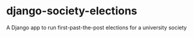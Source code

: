 # django-society-elections
A Django app to run first-past-the-post elections for a university society
